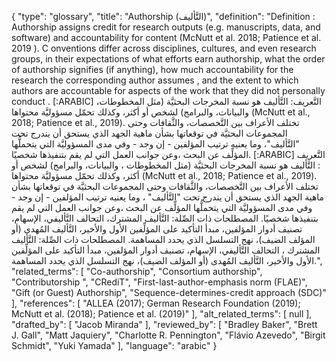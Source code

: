 {
    "type": "glossary",
    "title": "Authorship (التَّأليف)",
    "definition": "Definition : Authorship assigns credit for research outputs (e.g. manuscripts, data, and software) and accountability for content (McNutt et al. 2018; Patience et al. 2019 ). C onventions differ across disciplines, cultures, and even research groups, in their expectations of what efforts earn authorship, what the order of authorship signifies (if anything), how much accountability for the research the corresponding author assumes , and the extent to which authors are accountable for aspects of the work that they did not personally conduct .  [:ARABIC] التَّعريف: التَّأليف هو نسبة المخرجات البحثيَّة (مثل المخطوطات، والبيانات، والبرامج) لشخص أو أكثر، وكذلك تحمّل مسؤوليَّة محتواها (McNutt et al., 2018; Patience et al., 2019). تختلف الأعراف بين التَّخصصات، والثَّقافات وحتى المجموعات البحثيَّة في توقعاتها بشأن ماهية الجهد الذي يستحق أن يندرج تحت \"التَّأليف\"، وما يعنيه ترتيب المؤلفين - إن وجد - وفي مدى المسؤوليَّة التي يتحملُّها المؤلِّف عن البحث ،وعن جوانب العمل التي لم يقم بتنفيذها شخصيًا. [:ARABIC] التَّعريف : التَّأليف هو نسبة المخرجات البحثيَّة (مثل المخطوطات ، والبيانات، والبرامج) لشخص أو أكثر، وكذلك تحمّل مسؤوليَّة محتواها (McNutt et al., 2018; Patience et al., 2019). تختلف الأعراف بين التَّخصصات، والثَّقافات وحتى المجموعات البحثيَّة في توقعاتها بشأن ماهية الجهد الذي يستحق أن يندرج تحت \"التَّأليف\" ، وما يعنيه ترتيب المؤلفين - إن وجد - وفي مدى المسؤوليَّة التي يتحملُّها المؤلِّف عن البحث ،وعن جوانب العمل التي لم يقم بتنفيذها شخصيًا. المصطلحات ذات الصِّلة: التَّأليف المشترك، التحالف التَّأليفي، الإسهام، تصنيف أدوار المؤلفين، مبدأ التأكيد على المؤلِّفين الأول والأخير، التَّأليف المُهدى (أو المؤلف الضيف)، نهج التسلسل الذي يحدد المساهمة. المصطلحات ذات الصِّلة:  التَّأليف المشترك ، التحالف التَّأليفي، الإسهام، تصنيف أدوار المؤلفين، مبدأ التأكيد على المؤلِّفين الأول والأخير، التَّأليف المُهدى (أو المؤلف الضيف)، نهج التسلسل الذي يحدد المساهمة.",
    "related_terms": [
        "Co-authorship",
        "Consortium authorship",
        "Contributorship ",
        "CRediT",
        "First-last-author-emphasis norm (FLAE)",
        "Gift (or Guest) Authorship",
        "Sequence-determines-credit approach (SDC)"
    ],
    "references": [
        "ALLEA (2017); German Research Foundation (2019); McNutt et al. (2018); Patience et al. (2019)"
    ],
    "alt_related_terms": [
        null
    ],
    "drafted_by": [
        "Jacob Miranda"
    ],
    "reviewed_by": [
        "Bradley Baker",
        "Brett J. Gall",
        "Matt Jaquiery",
        "Charlotte R. Pennington",
        "Flávio Azevedo",
        "Birgit Schmidt",
        "Yuki Yamada"
    ],
    "language": "arabic"
}